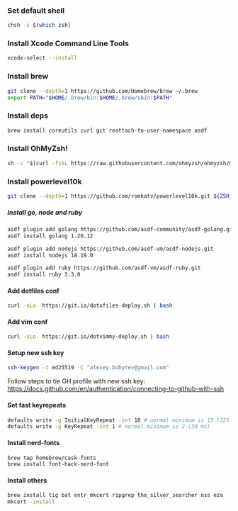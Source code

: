### Set default shell

```sh
chsh -s $(which zsh)
```

### Install Xcode Command Line Tools

```sh
xcode-select --install
```

### Install brew

```sh
git clone --depth=1 https://github.com/Homebrew/brew ~/.brew
export PATH="$HOME/.brew/bin:$HOME/.brew/sbin:$PATH"
```

### Install deps

```sh
brew install coreutils curl git reattach-to-user-namespace asdf
```

### Install OhMyZsh!

```sh
sh -c "$(curl -fsSL https://raw.githubusercontent.com/ohmyzsh/ohmyzsh/master/tools/install.sh)"
```

### Install powerlevel10k

```sh
git clone --depth=1 https://github.com/romkatv/powerlevel10k.git ${ZSH_CUSTOM:-$HOME/.oh-my-zsh/custom}/themes/powerlevel10k
```

##### Install go, node and ruby

```sh
asdf plugin add golang https://github.com/asdf-community/asdf-golang.git
asdf install golang 1.20.12

asdf plugin add nodejs https://github.com/asdf-vm/asdf-nodejs.git
asdf install nodejs 18.19.0

asdf plugin add ruby https://github.com/asdf-vm/asdf-ruby.git
asdf install ruby 3.3.0
```


#### Add dotfiles conf

```sh
curl -sLo- https://git.io/dotxfiles-deploy.sh | bash
```

#### Add vim conf

```sh
curl -sLo- https://git.io/dotvimmy-deploy.sh | bash
```

#### Setup new ssh key

```sh
ssh-keygen -t ed25519 -C "alexey.bobyrev@gmail.com"
```

Follow steps to tie GH profile with new ssh key:
https://docs.github.com/en/authentication/connecting-to-github-with-ssh


#### Set fast keyrepeats

```sh
defaults write -g InitialKeyRepeat -int 10 # normal minimum is 15 (225 ms)
defaults write -g KeyRepeat -int 1 # normal minimum is 2 (30 ms)
```

#### Install nerd-fonts

```sh
brew tap homebrew/cask-fonts
brew install font-hack-nerd-font
```

#### Install others

```sh
brew install tig bat entr mkcert ripgrep the_silver_searcher nss eza
mkcert -install
```
